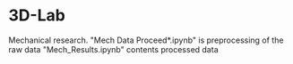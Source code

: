 # 3D-Lab
Mechanical research. 
"Mech Data Proceed*.ipynb" is preprocessing of the raw data
"Mech_Results.ipynb" contents processed data

